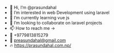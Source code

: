 - 👋 Hi, I’m @prasundahal
- 👀 I’m interested in web Development using laravel
- 🌱 I’m currently learning vue js
- 💞️ I’m looking to collaborate on laravel projects
- 📫 How to reach me ->
- 📱 +9779813815279 
- 📧 preasundahal@gmail.com
- 🔥 https://prasundahal.com.np/
<!---
prasundahal/prasundahal is a ✨ special ✨ repository because its `README.md` (this file) appears on your GitHub profile.
You can click the Preview link to take a look at your changes.
--->
